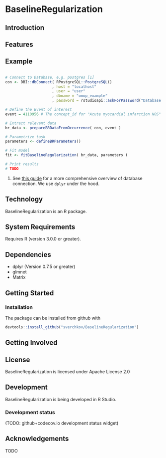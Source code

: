 BaselineRegularization
=======================

Introduction
------------

Features
--------

Example
-------
```r

# Connect to Database, e.g. postgres [1]
con <- DBI::dbConnect( RPostgreSQL::PostgreSQL()
                     , host = "localhost"
                     , user = "user"
                     , dbname = "omop_example"
                     , password = rstudioapi::askForPassword("Database Password") )

# Define the Event of interest
event = 4110956 # The concept_id for "Acute myocardial infarction NOS"

# Extract relevant data
br_data <- prepareBRDataFromOccurrence( con, event )

# Parametrize task
parameters <- defineBRParameters()

# Fit model
fit <- fitBaselineRegularization( br_data, parameters )

# Print results
# TODO

```

1. See [this guide](https://db.rstudio.com/dplyr/#connecting-to-the-database) for a more comprehensive overview of database connection. We use `dplyr` under the hood.

Technology
----------

BaselineRegularization is an R package.

System Requirements
-------------------

Requires R (version 3.0.0 or greater).

Dependencies
------------

 * dplyr (Version 0.7.5 or greater)
 * glmnet
 * Matrix
 
Getting Started
---------------

### Installation
The package can be installed from github with
```r
devtools::install_github("sverchkov/BaselineRegularization")
```

Getting Involved
----------------

License
-------

BaselineRegularization is licensed under Apache License 2.0

Development
-----------

BaselineRegularization is being developed in R Studio.

### Development status

(TODO: github+codecov.io development status widget)

Acknowledgements
----------------

TODO
